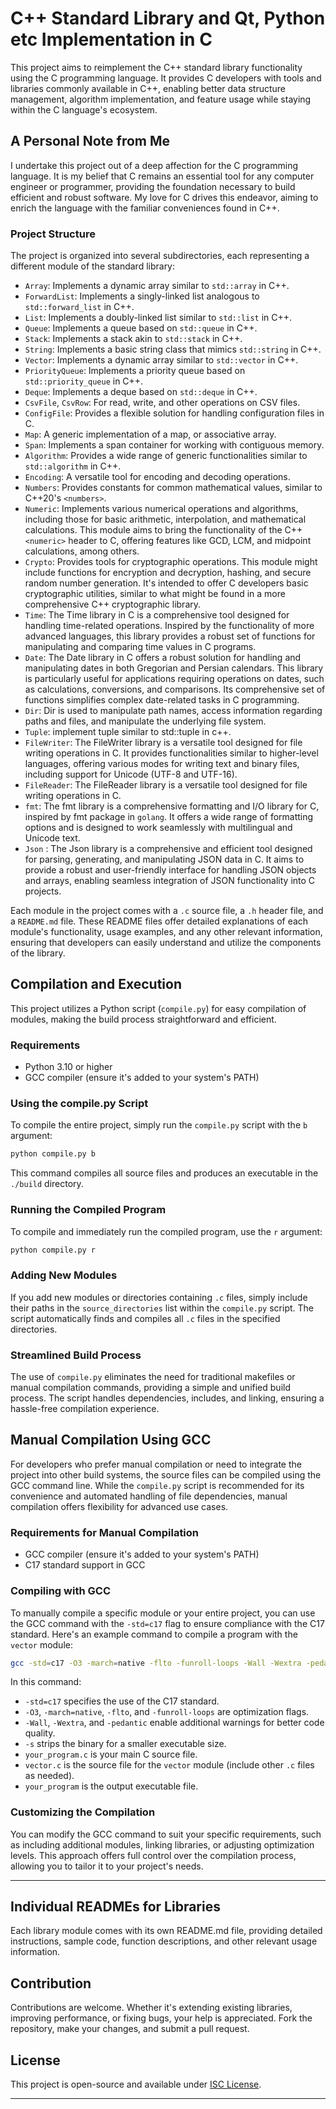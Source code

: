 # C++ Standard Library and Qt, Python etc Implementation in C

This project aims to reimplement the C++ standard library functionality using the C programming language. It provides C developers with tools and libraries commonly available in C++, enabling better data structure management, algorithm implementation, and feature usage while staying within the C language's ecosystem.

## A Personal Note from Me

I undertake this project out of a deep affection for the C programming language. It is my belief that C remains an essential tool for any computer engineer or programmer, providing the foundation necessary to build efficient and robust software. My love for C drives this endeavor, aiming to enrich the language with the familiar conveniences found in C++.

### Project Structure

The project is organized into several subdirectories, each representing a different module of the standard library:

- `Array`: Implements a dynamic array similar to `std::array` in C++.
- `ForwardList`: Implements a singly-linked list analogous to `std::forward_list` in C++.
- `List`: Implements a doubly-linked list similar to `std::list` in C++.
- `Queue`: Implements a queue based on `std::queue` in C++.
- `Stack`: Implements a stack akin to `std::stack` in C++.
- `String`: Implements a basic string class that mimics `std::string` in C++.
- `Vector`: Implements a dynamic array similar to `std::vector` in C++.
- `PriorityQueue`: Implements a priority queue based on `std::priority_queue` in C++.
- `Deque`: Implements a deque based on `std::deque` in C++.
- `CsvFile`, `CsvRow`: For read, write, and other operations on CSV files.
- `ConfigFile`: Provides a flexible solution for handling configuration files in C.
- `Map`: A generic implementation of a map, or associative array.
- `Span`: Implements a span container for working with contiguous memory.
- `Algorithm`: Provides a wide range of generic functionalities similar to `std::algorithm` in C++.
- `Encoding`: A versatile tool for encoding and decoding operations.
- `Numbers`: Provides constants for common mathematical values, similar to C++20's `<numbers>`.
- `Numeric`: Implements various numerical operations and algorithms, including those for basic arithmetic, interpolation, and mathematical calculations. This module aims to bring the functionality of the C++ `<numeric>` header to C, offering features like GCD, LCM, and midpoint calculations, among others.
- `Crypto`: Provides tools for cryptographic operations. This module might include functions for encryption and decryption, hashing, and secure random number generation. It's intended to offer C developers basic cryptographic utilities, similar to what might be found in a more comprehensive C++ cryptographic library.
- `Time`: The Time library in C is a comprehensive tool designed for handling time-related operations. Inspired by the functionality of more advanced languages, this library provides a robust set of functions for manipulating and comparing time values in C programs.
- `Date`: The Date library in C offers a robust solution for handling and manipulating dates in both Gregorian and Persian calendars. This library is particularly useful for applications requiring operations on dates, such as calculations, conversions, and comparisons. Its comprehensive set of functions simplifies complex date-related tasks in C programming.
- `Dir`: Dir  is used to manipulate path names, access information regarding paths and files, and manipulate the underlying file system.
- `Tuple`: implement tuple similar to std::tuple in c++.
- `FileWriter`: The FileWriter library is a versatile tool designed for file writing operations in C. It provides functionalities similar to higher-level languages, offering various modes for writing text and binary files, including support for Unicode (UTF-8 and UTF-16).
- `FileReader`: The FileReader library is a versatile tool designed for file writing operations in C.
- `fmt`: The fmt library is a comprehensive formatting and I/O library for C, inspired by fmt package in `golang`. It offers a wide range of formatting options and is designed to work seamlessly with multilingual and Unicode text.
- `Json` : The Json library is a comprehensive and efficient tool designed for parsing, generating, and manipulating JSON data in C. It aims to provide a robust and user-friendly interface for handling JSON objects and arrays, enabling seamless integration of JSON functionality into C projects.


Each module in the project comes with a `.c` source file, a `.h` header file, and a `README.md` file. These README files offer detailed explanations of each module's functionality, usage examples, and any other relevant information, ensuring that developers can easily understand and utilize the components of the library.


## Compilation and Execution

This project utilizes a Python script (`compile.py`) for easy compilation of modules, making the build process straightforward and efficient.

### Requirements
- Python 3.10 or higher
- GCC compiler (ensure it's added to your system's PATH)

### Using the compile.py Script

To compile the entire project, simply run the `compile.py` script with the `b` argument:

```bash
python compile.py b
```

This command compiles all source files and produces an executable in the `./build` directory.

### Running the Compiled Program

To compile and immediately run the compiled program, use the `r` argument:

```bash
python compile.py r
```

### Adding New Modules

If you add new modules or directories containing `.c` files, simply include their paths in the `source_directories` list within the `compile.py` script. The script automatically finds and compiles all `.c` files in the specified directories.

### Streamlined Build Process

The use of `compile.py` eliminates the need for traditional makefiles or manual compilation commands, providing a simple and unified build process. The script handles dependencies, includes, and linking, ensuring a hassle-free compilation experience.


## Manual Compilation Using GCC

For developers who prefer manual compilation or need to integrate the project into other build systems, the source files can be compiled using the GCC command line. While the `compile.py` script is recommended for its convenience and automated handling of file dependencies, manual compilation offers flexibility for advanced use cases.

### Requirements for Manual Compilation
- GCC compiler (ensure it's added to your system's PATH)
- C17 standard support in GCC

### Compiling with GCC

To manually compile a specific module or your entire project, you can use the GCC command with the `-std=c17` flag to ensure compliance with the C17 standard. Here's an example command to compile a program with the `vector` module:

```bash
gcc -std=c17 -O3 -march=native -flto -funroll-loops -Wall -Wextra -pedantic -s -o your_program your_program.c vector.c
```

In this command:
- `-std=c17` specifies the use of the C17 standard.
- `-O3`, `-march=native`, `-flto`, and `-funroll-loops` are optimization flags.
- `-Wall`, `-Wextra`, and `-pedantic` enable additional warnings for better code quality.
- `-s` strips the binary for a smaller executable size.
- `your_program.c` is your main C source file.
- `vector.c` is the source file for the `vector` module (include other `.c` files as needed).
- `your_program` is the output executable file.

### Customizing the Compilation

You can modify the GCC command to suit your specific requirements, such as including additional modules, linking libraries, or adjusting optimization levels. This approach offers full control over the compilation process, allowing you to tailor it to your project's needs.

---

## Individual READMEs for Libraries

Each library module comes with its own README.md file, providing detailed instructions, sample code, function descriptions, and other relevant usage information.

## Contribution

Contributions are welcome. Whether it's extending existing libraries, improving performance, or fixing bugs, your help is appreciated. Fork the repository, make your changes, and submit a pull request.

## License

This project is open-source and available under [ISC License](LICENSE).

---

